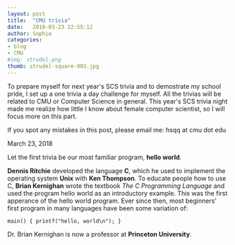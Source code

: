 ```yaml
---
layout: post
title:  "CMU trivia"
date:   2018-03-23 22:55:12
author: Sophie
categories: 
- blog
- CMU
#img: strudel.png
thumb: strudel-square-003.jpg
---
```


To prepare myself for next year's SCS trivia and to demostrate my school pride,
I set up a one trivia a day challenge for myself. 
All the trivias will be related to CMU or Computer Science in general. 
This year's SCS trivia night made me realize how little I know about female
computer scientist, so I will focus
more on this part.

If you spot any mistakes in this post, please email me: hsqq at cmu dot edu

March 23, 2018

Let the first trivia be our most familiar program, <b>hello world</b>. 

<b>Dennis Ritchie</b> developed the language <b>C</b>, which he used to
implement the operating system <b>Unix</b> with <b>Ken Thompson</b>.
To educate people how to use C, 
<b>Brian Kernighan</b> wrote the textbook <i>The C Programming Language</i> 
and used the program hello world as an introductory example. This was the first
apperance of the hello world program. 
Ever since then, most beginners' first program in many languages have been some
variation of: 

`main()
{
    printf("hello, world\n");
}`

Dr. Brian Kernighan is now a professor at <b>Princeton University</b>. 
